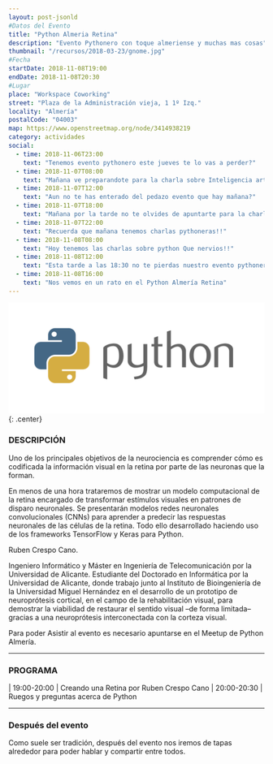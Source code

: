 ```yaml
---
layout: post-jsonld
#Datos del Evento
title: "Python Almeria Retina"
description: "Evento Pythonero con toque almeriense y muchas mas cosas"
thumbnail: "/recursos/2018-03-23/gnome.jpg"
#Fecha
startDate: 2018-11-08T19:00
endDate: 2018-11-08T20:30
#Lugar
place: "Workspace Coworking"
street: "Plaza de la Administración vieja, 1 1º Izq."
locality: "Almería"
postalCode: "04003"
map: https://www.openstreetmap.org/node/3414938219
category: actividades
social:
  - time: 2018-11-06T23:00
    text: "Tenemos evento pythonero este jueves te lo vas a perder?"
  - time: 2018-11-07T08:00
    text: "Mañana ve preparandote para la charla sobre Inteligencia artificial de @deviluxo"
  - time: 2018-11-07T12:00
    text: "Aun no te has enterado del pedazo evento que hay mañana?"
  - time: 2018-11-07T18:00
    text: "Mañana por la tarde no te olvides de apuntarte para la charla pythonera que tendremos en el Workspace Coworking"
  - time: 2018-11-07T22:00
    text: "Recuerda que mañana tenemos charlas pythoneras!!"
  - time: 2018-11-08T08:00
    text: "Hoy tenemos las charlas sobre python Que nervios!!"
  - time: 2018-11-08T12:00
    text: "Esta tarde a las 18:30 no te pierdas nuestro evento pythonero!!!"
  - time: 2018-11-08T16:00
    text: "Nos vemos en un rato en el Python Almería Retina"
---
```


![python](/recursos/python-logo.png){: .center}


### DESCRIPCIÓN

Uno de los principales objetivos de la neurociencia es comprender cómo es codificada la información visual en la retina por parte de las neuronas que la forman.

En menos de una hora trataremos de mostrar un modelo computacional de la retina encargado de transformar estímulos visuales en patrones de disparo neuronales. Se presentarán modelos redes neuronales convolucionales (CNNs) para aprender a predecir las respuestas neuronales de las células de la retina. Todo ello desarrollado haciendo uso de los frameworks TensorFlow y Keras para Python.

Ruben Crespo Cano.

Ingeniero Informático y Máster en Ingeniería de Telecomunicación por la Universidad de Alicante. Estudiante del Doctorado en Informática por la Universidad de Alicante, donde trabajo junto al Instituto de Bioingeniería de la Universidad Miguel Hernández en el desarrollo de un prototipo de neuroprótesis cortical, en el campo de la rehabilitación visual, para demostrar la viabilidad de restaurar el sentido visual –de forma limitada– gracias a una neuroprótesis interconectada con la corteza visual.

Para poder Asistir al evento es necesario apuntarse en el Meetup de Python Almería.


---

### PROGRAMA

| 19:00-20:00 | Creando una Retina por Ruben Crespo Cano
| 20:00-20:30 | Ruegos y preguntas acerca de Python

---

### Después del evento

Como suele ser tradición, después del evento nos iremos de tapas alrededor para poder hablar y compartir entre todos.
